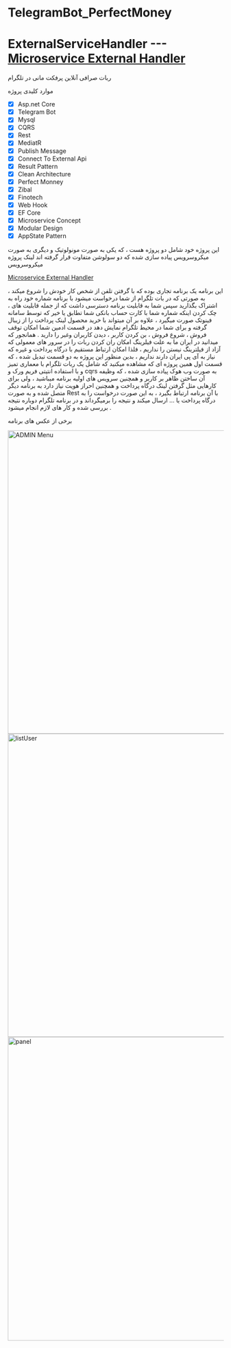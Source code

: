 # TelegramBot_PerfectMoney
# ExternalServiceHandler ---[Microservice External Handler](https://github.com/AmBplus/ExternalServiceHandler)

ربات صرافی آنلاین پرفکت مانی در تلگرام 

موارد کلیدی پروژه
- [x] Asp.net Core
- [x] Telegram Bot
- [x] Mysql
- [x] CQRS
- [x] Rest 
- [x] MediatR
- [x] Publish Message
- [x] Connect To External Api
- [x] Result Pattern
- [x] Clean Architecture
- [x] Perfect Monney
- [x] Zibal
- [x] Finotech
- [x] Web Hook
- [x] EF Core
- [x] Microservice Concept
- [x] Modular Design
- [x] AppState Pattern

این پروژه خود شامل دو پروژه هست ، که یکی به صورت مونولوتیک و دیگری به صورت میکروسرویس پیاده سازی شده که دو سولوشن متفاوت قرار گرفته اند
لینک پروژه میکروسرویس 


[Microservice External Handler](https://github.com/AmBplus/ExternalServiceHandler)




این برنامه یک برنامه تجاری بوده که با گرفتن تلفن از شخص کار خودش را شروع میکند ، به صورتی که در بات تلگرام از شما درخواست میشود با برنامه شماره خود راه به اشتراک بگذارید سپس شما به قابلیت برنامه دسترسی داشت 
که از جمله قابلیت های ، چک کردن اینکه شماره شما با کارت حساب بانکی شما تطابق یا خیر که توسط سامانه فینوتک صورت میگیرد ، علاوه بر آن میتواند با خرید محصول لینک پرداخت را از زیبال گرفته و برای شما در محیط تلگرام نمایش دهد
در قسمت ادمین شما امکان توقف فروش ، شروع فروش ، بن کردن کاربر ، دیدن کاربران وغیر را دارید . 
همانجور که میدانید در ایران ما به علت فیلرینگ امکان ران کردن ربات را در سرور های معمولی که آزاد از فیلترینگ نیستن را نداریم ، فلذا امکان ارتباط مستقیم با درگاه پرداخت و غیره که نیاز به آی پی ایران دارند نداریم ، بدین منظور این پروژه به دو قسمت تبدیل شده ، که قسمت اول همین پروژه ای که مشاهده میکنید که شامل یک ربات تلگرام با معماری تمیز و با استفاده انتیتی فریم ورک و cqrs  به صورت وب هوک پیاده سازی شده ، که وظیفه آن ساختن ظاهر بر کاربر و همچنین سرویس های اولیه برنامه میباشید ، ولی برای کارهایی مثل گرفتن لینک درگاه پرداخت و همچنین احراز هویت نیاز دارد به برنامه دیگر متصل شده و به صورت Rest با آن برنامه ارتباط بگیرد ، به این صورت درخواست را به درگاه پرداخت یا ... ارسال میکند و نتیجه را برمیگرداند و در برنامه تلگرام دوباره نتیجه بررسی شده و کار های لازم انجام میشود .



برخی از عکس های برنامه


<img width="707" alt="ADMIN Menu" src="https://github.com/AmBplus/TelegramBot_PerfectMoney_2/assets/96792239/12c1957e-cd59-47da-837a-cd851b698f51">


<img width="707" alt="listUser" src="https://github.com/AmBplus/TelegramBot_PerfectMoney_2/assets/96792239/986ebced-0b69-48ad-bc82-1866f99e90b8">

<img width="708" alt="panel" src="https://github.com/AmBplus/TelegramBot_PerfectMoney_2/assets/96792239/94106a54-a921-4172-b57b-9e84b2d4e264">

